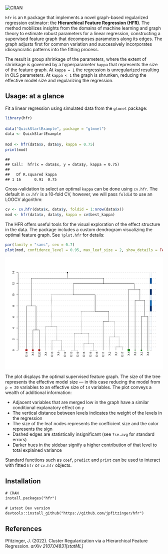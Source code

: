 
<!-- badges: start -->

![CRAN](https://img.shields.io/cran/v/hfr?label=CRAN)
<!-- badges: end -->

`hfr` is an `R` package that implements a novel graph-based regularized
regression estimator: the **Hierarchical Feature Regression (HFR)**. The
method mobilizes insights from the domains of machine learning and graph
theory to estimate robust parameters for a linear regression,
constructing a supervised feature graph that decomposes parameters along
its edges. The graph adjusts first for common variation and successively
incorporates idiosyncratic patterns into the fitting process.

The result is group shrinkage of the parameters, where the extent of
shrinkage is governed by a hyperparameter `kappa` that represents the
size of the feature graph. At `kappa = 1` the regression is
unregularized resulting in OLS parameters. At `kappa < 1` the graph is
shrunken, reducing the effective model size and regularizing the
regression.

## Usage: at a glance

Fit a linear regression using simulated data from the `glmnet` package:

``` r
library(hfr)

data("QuickStartExample", package = "glmnet")
data <- QuickStartExample

mod <- hfr(data$x, data$y, kappa = 0.75)
print(mod)
```

    ## 
    ## Call:  hfr(x = data$x, y = data$y, kappa = 0.75) 
    ## 
    ##   Df R.squared kappa
    ## 1 16      0.91  0.75

Cross-validation to select an optimal `kappa` can be done using
`cv.hfr`. The default in `cv.hfr` is a 10-fold CV, however, we will pass
`foldid` to use an LOOCV algorithm:

``` r
cv <- cv.hfr(data$x, data$y, foldid = 1:nrow(data$x))
mod <- hfr(data$x, data$y, kappa = cv$best_kappa)
```

The HFR offers useful tools for the visual exploration of the effect
structure in the data. The package includes a custom dendrogram
visualizing the optimal feature graph. See `?plot.hfr` for details:

``` r
par(family = "sans", cex = 0.7)
plot(mod, confidence_level = 0.95, max_leaf_size = 2, show_details = FALSE)
```

<img src="man/figures/unnamed-chunk-3-1.png" style="display: block; margin: auto;" />

The plot displays the optimal supervised feature graph. The size of the
tree represents the effective model size — in this case reducing the
model from `p = 20` variables to an effective size of `14` variables.
The plot conveys a wealth of additional information:

- Adjacent variables that are merged low in the graph have a similar
  conditional explanatory effect on `y`
- The vertical distance between levels indicates the weight of the
  levels in the regression
- The size of the leaf nodes represents the coefficient size and the
  color represents the sign
- Dashed edges are statistically insignificant (see `?se.avg` for
  standard errors)
- Darker hues in the sidebar signify a higher contribution of that level
  to total explained variance

Standard functions such as `coef`, `predict` and `print` can be used to
interact with fitted `hfr` or `cv.hfr` objects.

## Installation

    # CRAN
    install.packages("hfr")

    # Latest Dev version
    devtools::install_github("https://github.com/jpfitzinger/hfr")

## References

Pfitzinger, J. (2022). Cluster Regularization via a Hierarchical Feature
Regression. *arXiv 2107.04831\[statML\]*
